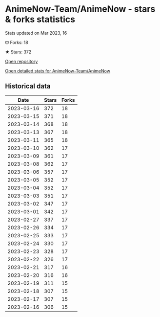# AnimeNow-Team/AnimeNow - stars & forks statistics

Stats updated on Mar 2023, 16

☋ Forks: 18

★ Stars: 372

[Open repository](https://github.com/AnimeNow-Team/AnimeNow)

[Open detailed stats for AnimeNow-Team/AnimeNow](https://reviewgithub.com/rep/AnimeNow-Team/AnimeNow)

## Historical data
| Date | Stars | Forks |
|------|-------|-------|
| 2023-03-16 | 372 | 18 | 
| 2023-03-15 | 371 | 18 | 
| 2023-03-14 | 368 | 18 | 
| 2023-03-13 | 367 | 18 | 
| 2023-03-11 | 365 | 18 | 
| 2023-03-10 | 362 | 17 | 
| 2023-03-09 | 361 | 17 | 
| 2023-03-08 | 362 | 17 | 
| 2023-03-06 | 357 | 17 | 
| 2023-03-05 | 352 | 17 | 
| 2023-03-04 | 352 | 17 | 
| 2023-03-03 | 351 | 17 | 
| 2023-03-02 | 347 | 17 | 
| 2023-03-01 | 342 | 17 | 
| 2023-02-27 | 337 | 17 | 
| 2023-02-26 | 334 | 17 | 
| 2023-02-25 | 333 | 17 | 
| 2023-02-24 | 330 | 17 | 
| 2023-02-23 | 328 | 17 | 
| 2023-02-22 | 326 | 17 | 
| 2023-02-21 | 317 | 16 | 
| 2023-02-20 | 316 | 16 | 
| 2023-02-19 | 311 | 15 | 
| 2023-02-18 | 307 | 15 | 
| 2023-02-17 | 307 | 15 | 
| 2023-02-16 | 306 | 15 | 

